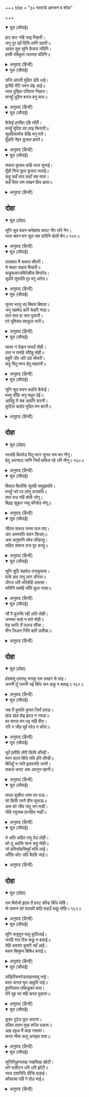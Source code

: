 +++
title = "३० भरताचे आगमन व शोक"

+++


<details open><summary>मूल (चौपाई)</summary>

हाट बाट नहिं जाइ निहारी।  
जनु पुर दहँ दिसि लागि दवारी॥  
आवत सुत सुनि कैकय नंदिनि।  
हरषी रबिकुल जलरुह चंदिनि॥
</details>

<details><summary>अनुवाद (हिन्दी)</summary>

बाजार व रस्ते पहावत नव्हते, जणू दाही दिशांना वणवा लागला असावा. पुत्र येत असल्याचे ऐकून सूर्यकुलरूपी कमलाला कोमेजून टाकणारे चांदणे बनलेली कैकेयी फार आनंदित झाली.॥ १॥
</details>

<details open><summary>मूल (चौपाई)</summary>

सजि आरती मुदित उठि धाई।  
द्वारेहिं भेंटि भवन लेइ आई॥  
भरत दुखित परिवारु निहारा।  
मानहुँ तुहिन बनज बनु मारा॥
</details>

<details><summary>अनुवाद (हिन्दी)</summary>

ती आरती सजवून आनंदाने धावली आणि दरवाजा जवळ भेटताच भरताला महालात घेऊन गेली. भरताला सर्व परिवार दुःखात असलेला दिसला, जणू कमल-वनाला दवाने करपून टाकावे.॥ २॥
</details>

<details open><summary>मूल (चौपाई)</summary>

कैकेई हरषित एहि भाँती।  
मनहुँ मुदित दव लाइ किराती॥  
सुतहिससोच देखि मनु मारें।  
पूँछति नैहर कुसल हमारें॥
</details>

<details><summary>अनुवाद (हिन्दी)</summary>

एक कैकेयीच अशी आनंदित दिसत होती की, जणू जंगलाला आग लावून भिल्लिणीला आनंद वाटावा. भरताला काळजीत पडलेला व उदासवाणा पाहून ती विचारू लागली की, ‘आमच्या माहेरी सर्व खुशाल आहे ना?’॥ ३॥
</details>

<details open><summary>मूल (चौपाई)</summary>

सकल कुसल कहि भरत सुनाई।  
पूँछी निज कुल कुसल भलाई॥  
कहु कहँ तात कहाँ सब माता।  
कहँ सिय राम लखन प्रिय भ्राता॥
</details>

<details><summary>अनुवाद (हिन्दी)</summary>

भरताने सर्व खुशाली सांगितली. मग आपल्या कुळाचे क्षेम विचारले. भरत म्हणाला की, ‘बाबा कुठे आहेत? माझ्या सर्व माता कुठे आहेत? सीता व माझे प्रिय भाऊ राम-लक्ष्मण कुठे आहेत?’॥ ४॥
</details>

## दोहा


<details open><summary>मूल (दोहा)</summary>

सुनि सुत बचन सनेहमय कपट नीर भरि नैन।  
भरत श्रवन मन सूल सम पापिनि बोली बैन॥ १५९॥
</details>

<details><summary>अनुवाद (हिन्दी)</summary>

पुत्राचे प्रेमळ उद्गार ऐकून नेत्रांमध्ये खोटे पाणी आणत पापिणी कैकेयी भरताच्या कानात मनाला शूळाप्रमाणे बोचणारे शब्द बोलली,॥ १५९॥
</details>

<details open><summary>मूल (चौपाई)</summary>

तातबात मैं सकल सँवारी।  
भै मंथरा सहाय बिचारी॥  
कछुककाजबिधिबीच बिगारेउ।  
भूपति सुरपति पुर पगु धारेउ॥
</details>

<details><summary>अनुवाद (हिन्दी)</summary>

‘बाळा! मी सर्व गोष्टी बरोबर जमवल्या होत्या. बिचाऱ्या मंथरेने मदतही केली, परंतु विधात्याने मध्येच थोडा खोडा घातला. त्यामुळे राजा देवलोकी निघून गेले.’॥ १॥
</details>

<details open><summary>मूल (चौपाई)</summary>

सुनत भरतु भए बिबस बिषादा।  
जनु सहमेउ करि केहरि नादा॥  
तात तात हा तात पुकारी।  
परे भूमितल ब्याकुल भारी॥
</details>

<details><summary>अनुवाद (हिन्दी)</summary>

हे ऐकताच दुःखामुळे भरताची दशा दयनीय झाली, जणू सिंहाची गर्जना ऐकून हत्ती घाबरून गेला. तो ‘बाबा, बाबा, अहो बाबा!’ असे म्हणत अत्यंत व्याकूळ होऊन जमिनीवर पडला.॥ २॥
</details>

<details open><summary>मूल (चौपाई)</summary>

चलत न देखन पायउँ तोही।  
तात न रामहि सौंपेहु मोही॥  
बहुरि धीर धरि उठे सँभारी।  
कहु पितु मरन हेतु महतारी॥
</details>

<details><summary>अनुवाद (हिन्दी)</summary>

आणि विलाप करीत म्हणू लागला की, ‘अहो बाबा! मी तुम्हांला अंतकाळी पाहूही शकलो नाही. तुम्ही मला श्रीरामांच्या हाती सोपवूनही गेला नाहीत.’ मग धीर धरून तो स्वतःला सावरत उठला आणि म्हणाला, ‘आई! बाबांच्या मृत्यूचे कारण तर सांग.’॥ ३॥
</details>

<details open><summary>मूल (चौपाई)</summary>

सुनि सुत बचन कहति कैकेई।  
मरमु पाँछि जनु माहुर देई॥  
आदिहु तें सब आपनि करनी।  
कुटिल कठोर मुदित मन बरनी॥
</details>

<details><summary>अनुवाद (हिन्दी)</summary>

पुत्राचे बोलणे ऐकून कैकेयी सांगू लागली, जणू मर्मस्थानी चिरून ती त्यात विष भरत होती. कुटिल व कठोर कैकेयीने आपले सर्व कृत्य प्रारंभापासून शेवटपर्यंत प्रसन्नपणे सांगितले.॥ ४॥
</details>

## दोहा


<details open><summary>मूल (दोहा)</summary>

भरतहि बिसरेउ पितु मरन सुनत राम बन गौनु।  
हेतु अपनपउ जानि जियँ थकित रहे धरि मौनु॥ १६०॥
</details>

<details><summary>अनुवाद (हिन्दी)</summary>

श्रीरामचंद्रांचे वनात जाणे ऐकून भरत पित्याचे मरण विसरून गेला आणि मनात या सर्व अनर्थाचे कारण आपण आहोत, असे समजून अवाक् व सुन्न झाला.॥ १६०॥
</details>

<details open><summary>मूल (चौपाई)</summary>

बिकल बिलोकि सुतहि समुझावति।  
मनहुँ जरे पर लोनु लगावति॥  
तात राउ नहिं सोचै जोगू।  
बिढ़इ सुकृत जसु कीन्हेउ भोगू॥
</details>

<details><summary>अनुवाद (हिन्दी)</summary>

मुलगा व्याकूळ झालेला पाहून कैकेयी त्याला समजावू लागली, जणू भाजल्या जागी मीठ चोळू लागली. ती म्हणाली, ‘बाळा! राजांसाठी काळजी करण्याचे कारण नाही. त्यांनी पुण्य आणि कीर्ती मिळवून त्याचा पुरेपूर भोग घेतला आहे.॥ १॥
</details>

<details open><summary>मूल (चौपाई)</summary>

जीवत सकल जनम फल पाए।  
अंत अमरपति सदन सिधाए॥  
अस अनुमानि सोच परिहरहू।  
सहित समाज राज पुर करहू॥
</details>

<details><summary>अनुवाद (हिन्दी)</summary>

जीवनामध्ये त्यांनी जन्म घेतल्याचे संपूर्ण फळ मिळविले आहे आणि शेवटी ते इंद्रलोकी गेले. असा विचार करून चिंता सोडून दे व परिवारासह अयोध्येचे राज्य कर.’॥ २॥
</details>

<details open><summary>मूल (चौपाई)</summary>

सुनि सुठि सहमेउ राजकुमारू।  
पाकें छत जनु लाग अँगारू॥  
धीरज धरि भरिलेहिं उसासा।  
पापिनि सबहि भाँति कुल नासा॥
</details>

<details><summary>अनुवाद (हिन्दी)</summary>

हे ऐकून राजकुमार भरताला मोठा धक्का बसला. जणू पिकलेल्या जखमेला विस्तवाचा चटका बसला. त्याने मन घट्ट करून मोठा उसासा टाकत म्हटले की, ‘पापिणी, तू सर्व तऱ्हेने कुळाचा नाश केलास.॥ ३॥
</details>

<details open><summary>मूल (चौपाई)</summary>

जौं पै कुरुचि रही अति तोही।  
जनमत काहे न मारे मोही॥  
पेड़ काटि तैं पालउ सींचा।  
मीन जिअन निति बारि उलीचा॥
</details>

<details><summary>अनुवाद (हिन्दी)</summary>

जर तुझी अशी दुष्ट इच्छा होती, तर जन्म घेताच मला मारून का टाकले नाहीस? तू वृक्ष तोडून पानांना पाणी घातलेस, माशाने जिवंत राहावे, म्हणून पाणी फेकून दिलेस. माझे हित करण्याऐवजी उलट अहित केलेस.॥ ४॥
</details>

## दोहा


<details open><summary>मूल (दोहा)</summary>

हंसबंसु दसरथु जनकु राम लखन से भाइ।  
जननी तूँ जननी भई बिधि सन कछु न बसाइ॥ १६१॥
</details>

<details><summary>अनुवाद (हिन्दी)</summary>

मला सूर्यवंशासारखा वंश, दशरथांच्यासारखा पिता व राम-लक्ष्मणासारखे भाऊ मिळाले. परंतु हे माते, मला जन्म देणारी आई तू झालीस! काय करणार? विधात्याच्यापुढे कुणाचे काही चालत नाही.॥ १६१॥
</details>

<details open><summary>मूल (चौपाई)</summary>

जब तैं कुमति कुमत जियँ ठयऊ।  
खंड खंड होइ हृदउ न गयऊ॥  
बर मागत मन भइ नहिं पीरा।  
गरि न जीह मुहँ परेउ न कीरा॥
</details>

<details><summary>अनुवाद (हिन्दी)</summary>

अग दुष्टे! जेव्हा तू हा दुष्ट विचार मनात पक्का केलास, त्यावेळीच तुझ्या हृदयाचे तुकडे तुकडे का नाही झाले? वरदान मागताना तुझ्या मनात थोडेसुद्धा दुःख झाले नाही? तुझी जीभ गळून नाही पडली? तुझ्या तोंडात किडे का नाही पडले?॥ १॥
</details>

<details open><summary>मूल (चौपाई)</summary>

भूपँ प्रतीति तोरि किमि कीन्ही।  
मरन काल बिधि मति हरि लीन्ही॥  
बिधिहुँ न नारि हृदयगति जानी।  
सकल कपट अघ अवगुन खानी॥
</details>

<details><summary>अनुवाद (हिन्दी)</summary>

राजांनी तुझ्यावर विश्वास कसा ठेवला? विधात्याने त्यांची बुद्धी मरतेवेळी हरण केली होती, असे वाटते. स्त्रियांच्या मनातील चाल विधात्यालाही कळली नाही. तुझे हृदय पूर्णपणे कपट, पाप व अवगुण यांची खाण आहे.॥ २॥
</details>

<details open><summary>मूल (चौपाई)</summary>

सरल सुसील धरम रत राऊ।  
सो किमि जानै तीय सुभाऊ॥  
अस को जीव जंतु जग माहीं।  
जेहि रघुनाथ प्रानप्रिय नाहीं॥
</details>

<details><summary>अनुवाद (हिन्दी)</summary>

आणि राजा हे तर सरळ, सुशील व धर्मपरायण होते. त्यांना स्त्री-स्वभाव कसा कळणार? अग! जगात असा कोणता प्राणी आहे की, त्याला श्रीरामचंद्र प्राणांसारखे प्रिय नाहीत?॥ ३॥
</details>

<details open><summary>मूल (चौपाई)</summary>

भे अति अहित रामु तेउ तोही।  
को तू अहसि सत्य कहु मोही॥  
जो हसिसोहसिमुहँ मसि लाई।  
आँखि ओट उठि बैठहि जाई॥
</details>

<details><summary>अनुवाद (हिन्दी)</summary>

ते श्रीरामही तुला वैऱ्यासारखे वाटले? तू कोण आहेस? मला खरे खरे सांग. तू जी कोण असशील, ती आता आपले तोंड काळे करून माझ्या डोळ्यांआड निघून जा कशी!॥ ४॥
</details>

## दोहा


<details open><summary>मूल (दोहा)</summary>

राम बिरोधी हृदय तें प्रगट कीन्ह बिधि मोहि।  
मो समान को पातकी बादि कहउँ कछु तोहि॥ १६२॥
</details>

<details><summary>अनुवाद (हिन्दी)</summary>

विधात्याने मला श्रीरामांना विरोध करणाऱ्या तुझ्यापासून उत्पन्न केले व मला श्रीरामविरोधी ठरविले. माझ्यासारखा पापी दुसरा कोण आहे? मीच पापी आहे. मग विनाकारण मी तुला व्ययर्थच बोलत आहे’॥ १६२॥
</details>

<details open><summary>मूल (चौपाई)</summary>

सुनि सत्रुघुन मातु कुटिलाई।  
जरहिं गात रिस कछु न बसाई॥  
तेहि अवसर कुबरी तहँ आई।  
बसन बिभूषन बिबिध बनाई॥
</details>

<details><summary>अनुवाद (हिन्दी)</summary>

मातेचा दुष्टपणा ऐकून शत्रुघ्नाचे शरीर क्रोधाने पेटले होते, परंतु त्याचे काही चालत नव्हते. त्याचवेळी तऱ्हेतऱ्हेची वस्त्रे व अलंकार यांनी नटून कुबडी मंथरा तेथे आली.॥ १॥
</details>

<details open><summary>मूल (चौपाई)</summary>

लखिरिसभरेउलखनलघु भाई।  
बरत अनल घृत आहुति पाई॥  
हुमगिलात तकिकूबर मारा।  
परि मुह भर महि करत पुकारा॥
</details>

<details><summary>अनुवाद (हिन्दी)</summary>

तिला नटलेली पाहून लक्ष्मणाचा छोटा भाऊ शत्रुघ्न भडकला. जणू जळत्या आगीत तुपाची आहुती पडली. त्याने तिच्या कुबडावर जोराने लाथ मारली. ती ओरडत जमिनीवर तोंडघशी पडली.॥ २॥
</details>

<details open><summary>मूल (चौपाई)</summary>

कूबर टूटेउ फूट कपारू।  
दलित दसन मुख रुधिर प्रचारू॥  
आह दइअ मैं काह नसावा।  
करत नीक फलु अनइस पावा॥
</details>

<details><summary>अनुवाद (हिन्दी)</summary>

तिचे कुबड मोडले, कपाळ फुटले, दात तुटले आणि तोंडातून रक्त वाहू लागले. ती विव्हळत म्हणाली, ‘अरे दैवा, चांगले करता मला वाईट फळ मिळाले. मी काय वाईट केले?’॥ ३॥
</details>

<details open><summary>मूल (चौपाई)</summary>

सुनिरिपुहनलख नखसिख खोटी।  
लगे घसीटन धरि धरि झोंटी॥  
भरत दयानिधि दीन्हि छड़ाई।  
कौसल्या पहिं गे दोउ भाई॥
</details>

<details><summary>अनुवाद (हिन्दी)</summary>

तिचे बोलणे ऐकून आणि ती नखशिखांत दुष्ट आहे, असे पाहून शत्रुघ्न तिच्या झिंज्या धरून तिला फरफटत नेऊ लागला. तेव्हा दयाळू भरताने तिला सोडविले आणि दोघे भाऊ कौसल्या मातेकडे गेले.॥ ४॥
</details>
